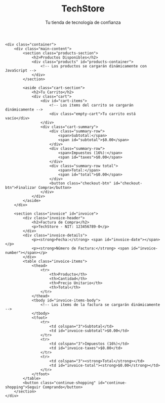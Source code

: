 <html lang="es">
<head>
    <meta charset="UTF-8">
    <meta name="viewport" content="width=device-width, initial-scale=1.0">
    <title>TechStore - Carrito de Compras</title>
    <link rel="stylesheet" href="styles.css">
    <script  src="script.js"></script>
</head>
<body>
    <header>
        <div class="container">
            <h1>TechStore</h1>
            <p>Tu tienda de tecnología de confianza</p>
        </div>
    </header>

    <div class="container">
        <div class="main-content">
            <section class="products-section">
                <h2>Productos Disponibles</h2>
                <div class="products" id="products-container">
                    <!-- Los productos se cargarán dinámicamente con JavaScript -->
                </div>
            </section>

            <aside class="cart-section">
                <h2>Tu Carrito</h2>
                <div class="cart">
                    <div id="cart-items">
                        <!-- Los items del carrito se cargarán dinámicamente -->
                        <div class="empty-cart">Tu carrito está vacío</div>
                    </div>
                    <div class="cart-summary">
                        <div class="summary-row">
                            <span>Subtotal:</span>
                            <span id="subtotal">$0.00</span>
                        </div>
                        <div class="summary-row">
                            <span>Impuestos (16%):</span>
                            <span id="taxes">$0.00</span>
                        </div>
                        <div class="summary-row total">
                            <span>Total:</span>
                            <span id="total">$0.00</span>
                        </div>
                        <button class="checkout-btn" id="checkout-btn">Finalizar Compra</button>
                    </div>
                </div>
            </aside>
        </div>

        <section class="invoice" id="invoice">
            <div class="invoice-header">
                <h2>Factura de Compra</h2>
                <p>TechStore - NIT: 123456789-0</p>
            </div>
            <div class="invoice-details">
                <p><strong>Fecha:</strong> <span id="invoice-date"></span></p>
                <p><strong>Número de Factura:</strong> <span id="invoice-number"></span></p>
            </div>
            <table class="invoice-items">
                <thead>
                    <tr>
                        <th>Producto</th>
                        <th>Cantidad</th>
                        <th>Precio Unitario</th>
                        <th>Total</th>
                    </tr>
                </thead>
                <tbody id="invoice-items-body">
                    <!-- Los items de la factura se cargarán dinámicamente -->
                </tbody>
                <tfoot>
                    <tr>
                        <td colspan="3">Subtotal</td>
                        <td id="invoice-subtotal">$0.00</td>
                    </tr>
                    <tr>
                        <td colspan="3">Impuestos (16%)</td>
                        <td id="invoice-taxes">$0.00</td>
                    </tr>
                    <tr>
                        <td colspan="3"><strong>Total</strong></td>
                        <td id="invoice-total"><strong>$0.00</strong></td>
                    </tr>
                </tfoot>
            </table>
            <button class="continue-shopping" id="continue-shopping">Seguir Comprando</button>
        </section>
    </div>
</body>
</html>

